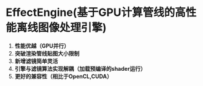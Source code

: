 # EffectEngine(基于GPU计算管线的高性能离线图像处理引擎)
1. **性能优越（GPU并行）**
2. **突破渲染管线贴图大小限制**
3. **新增滤镜简单灵活**
4. **引擎与滤镜算法实现解耦（加载预编译的shader运行）**
5. **更好的兼容性（相比于OpenCL,CUDA）**